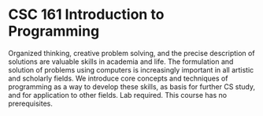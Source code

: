 # CSC 161 Introduction to Programming
Organized thinking, creative problem solving, and the precise description of
solutions are valuable skills in academia and life. The formulation and
solution of problems using computers is increasingly important in all artistic
and scholarly fields. We introduce core concepts and techniques of
programming as a way to develop these skills, as basis for further CS study,
and for application to other fields. Lab required. This course has no
prerequisites. 

